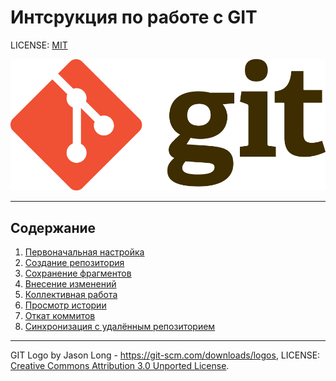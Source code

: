 # **Интсрукция по работе с GIT**

LICENSE: [MIT](/license.md) 

![GIT Logo](./assets/Git-Logo-2Color.png)

---

## Содержание
1. [Первоначальная настройка](%D0%9F%D0%B5%D1%80%D0%B2%D0%BE%D0%BD%D0%B0%D1%87%D0%B0%D0%BB%D1%8C%D0%BD%D0%B0%D1%8F%20%D0%BD%D0%B0%D1%81%D1%82%D1%80%D0%BE%D0%B9%D0%BA%D0%B0.md)
2. [Создание репозитория](%D0%A1%D0%BE%D0%B7%D0%B4%D0%B0%D0%BD%D0%B8%D0%B5%20%D1%80%D0%B5%D0%BF%D0%BE%D0%B7%D0%B8%D1%82%D0%BE%D1%80%D0%B8%D1%8F.md)
3. [Сохранение фрагментов](%D0%A1%D0%BE%D1%85%D1%80%D0%B0%D0%BD%D0%B5%D0%BD%D0%B8%D0%B5%20%D1%84%D1%80%D0%B0%D0%B3%D0%BC%D0%B5%D0%BD%D1%82%D0%BE%D0%B2.md)
4. [Внесение изменений](%D0%92%D0%BD%D0%B5%D1%81%D0%B5%D0%BD%D0%B8%D0%B5%20%D0%B8%D0%B7%D0%BC%D0%B5%D0%BD%D0%B5%D0%BD%D0%B8%D0%B9.md)
5. [Коллективная работа](%D0%9A%D0%BE%D0%BB%D0%BB%D0%B5%D0%BA%D1%82%D0%B8%D0%B2%D0%BD%D0%B0%D1%8F%20%D1%80%D0%B0%D0%B1%D0%BE%D1%82%D0%B0.md)
6. [Просмотр истории](%D0%9F%D1%80%D0%BE%D1%81%D0%BC%D0%BE%D1%82%D1%80%20%D0%B8%D1%81%D1%82%D0%BE%D1%80%D0%B8%D0%B8.md)
7. [Откат коммитов](%D0%9E%D1%82%D0%BA%D0%B0%D1%82%20%D0%BA%D0%BE%D0%BC%D0%BC%D0%B8%D1%82%D0%BE%D0%B2.md)
8. [Синхронизация с удалённым репозиторием](%D0%A1%D0%B8%D0%BD%D1%85%D1%80%D0%BE%D0%BD%D0%B8%D0%B7%D0%B0%D1%86%D0%B8%D1%8F%20%D1%81%20%D1%83%D0%B4%D0%B0%D0%BB%D1%91%D0%BD%D0%BD%D1%8B%D0%BC%20%D1%80%D0%B5%D0%BF%D0%BE%D0%B7%D0%B8%D1%82%D0%BE%D1%80%D0%B8%D0%B5%D0%BC.md)

---

GIT Logo by Jason Long - https://git-scm.com/downloads/logos, LICENSE: [Creative Commons Attribution 3.0 Unported License](https://creativecommons.org/licenses/by/3.0/).